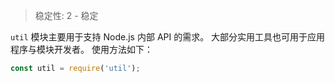 
<!--introduced_in=v0.10.0-->

> 稳定性: 2 - 稳定

`util` 模块主要用于支持 Node.js 内部 API 的需求。
大部分实用工具也可用于应用程序与模块开发者。
使用方法如下：

```js
const util = require('util');
```

